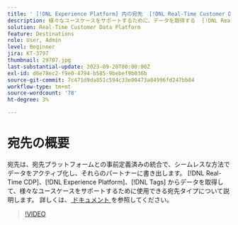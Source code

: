 ```yaml
---
title: ' [!DNL Experience Platform] 内の宛先  [!DNL Real-Time Customer Data Platform]  ついて'
description: 様々なユースケースをサポートするために、データを取得する  [!DNL Real-Time CDP], [!DNL Experience Platform], and [!DNL Tags]  めに使用できる宛先タイプについて説明します。
solution: Real-Time Customer Data Platform
feature: Destinations
role: User, Admin
level: Beginner
jira: KT-3797
thumbnail: 29707.jpg
last-substantial-update: 2023-09-20T00:00:00Z
exl-id: d6e78ec2-f9e0-4794-b585-9bebef9b036b
source-git-commit: 7c471d9da851c594c33e00473a04996fd247bb84
workflow-type: tm+mt
source-wordcount: '78'
ht-degree: 3%

---
```


# 宛先の概要

宛先は、宛先プラットフォームとの事前定義済みの統合で、シームレスな方法でデータをアクティブ化し、それらのパートナーに書き出します。 [!DNL Real-Time CDP]、[!DNL Experience Platform]、[!DNL Tags] からデータを取得して、様々なユースケースをサポートするために使用できる宛先タイプについて説明します。 詳しくは、[ ドキュメント ](https://experienceleague.adobe.com/docs/experience-platform/destinations/home.html?lang=ja) を参照してください。

>[!VIDEO](https://video.tv.adobe.com/v/29707?learn=on)

